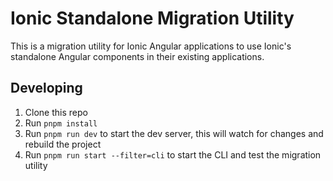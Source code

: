 # Ionic Standalone Migration Utility

This is a migration utility for Ionic Angular applications to use Ionic's standalone Angular components in their existing applications.

## Developing

1. Clone this repo
2. Run `pnpm install`
3. Run `pnpm run dev` to start the dev server, this will watch for changes and rebuild the project
4. Run `pnpm run start --filter=cli` to start the CLI and test the migration utility
